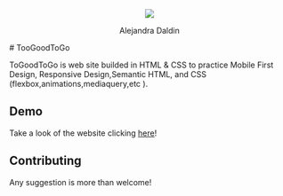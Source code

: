<div id="header" align="center">

  <img src="https://user-images.githubusercontent.com/18453013/191547438-35542d06-acf7-411d-b43c-c791cec94ecb.gif"/>
  <p>Alejandra Daldin </p>
</div>
# TooGoodToGo

ToGoodToGo is web site builded in HTML & CSS to practice Mobile First Design, Responsive Design,Semantic HTML, and CSS (flexbox,animations,mediaquery,etc ).

## Demo
Take a look of the website clicking [here](https://adaldin.github.io/adaldin.github.io./)!


## Contributing
Any suggestion is more than welcome!
